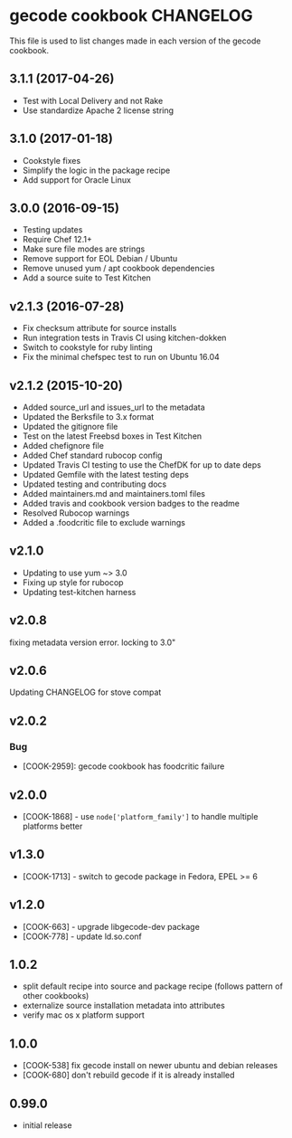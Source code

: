 # gecode cookbook CHANGELOG

This file is used to list changes made in each version of the gecode cookbook.

## 3.1.1 (2017-04-26)

- Test with Local Delivery and not Rake
- Use standardize Apache 2 license string

## 3.1.0 (2017-01-18)

- Cookstyle fixes
- Simplify the logic in the package recipe
- Add support for Oracle Linux

## 3.0.0 (2016-09-15)
- Testing updates
- Require Chef 12.1+
- Make sure file modes are strings
- Remove support for EOL Debian / Ubuntu
- Remove unused yum / apt cookbook dependencies
- Add a source suite to Test Kitchen

## v2.1.3 (2016-07-28)

- Fix checksum attribute for source installs
- Run integration tests in Travis CI using kitchen-dokken
- Switch to cookstyle for ruby linting
- Fix the minimal chefspec test to run on Ubuntu 16.04

## v2.1.2 (2015-10-20)

- Added source_url and issues_url to the metadata
- Updated the Berksfile to 3.x format
- Updated the gitignore file
- Test on the latest Freebsd boxes in Test Kitchen
- Added chefignore file
- Added Chef standard rubocop config
- Updated Travis CI testing to use the ChefDK for up to date deps
- Updated Gemfile with the latest testing deps
- Updated testing and contributing docs
- Added maintainers.md and maintainers.toml files
- Added travis and cookbook version badges to the readme
- Resolved Rubocop warnings
- Added a .foodcritic file to exclude warnings

## v2.1.0

- Updating to use yum ~> 3.0
- Fixing up style for rubocop
- Updating test-kitchen harness

## v2.0.8

fixing metadata version error. locking to 3.0"

## v2.0.6

Updating CHANGELOG for stove compat

## v2.0.2

### Bug

- [COOK-2959]: gecode cookbook has foodcritic failure

## v2.0.0

- [COOK-1868] - use `node['platform_family']` to handle multiple platforms better

## v1.3.0

- [COOK-1713] - switch to gecode package in Fedora, EPEL >= 6

## v1.2.0

- [COOK-663] - upgrade libgecode-dev package
- [COOK-778] - update ld.so.conf

## 1.0.2

- split default recipe into source and package recipe (follows pattern of other cookbooks)
- externalize source installation metadata into attributes
- verify mac os x platform support

## 1.0.0

- [COOK-538] fix gecode install on newer ubuntu and debian releases
- [COOK-680] don't rebuild gecode if it is already installed

## 0.99.0

- initial release
